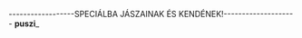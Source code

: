 ------------------SPECIÁLBA JÁSZAINAK ÉS KENDÉNEK!--------------------
________________________________puszi_________________________________

